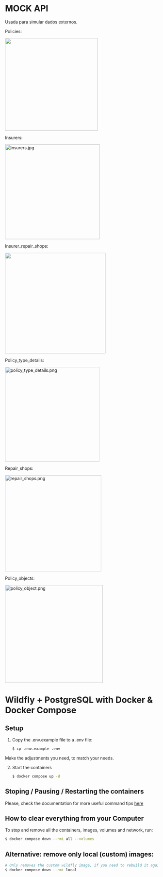 # MOCK API

Usada para simular dados externos.

Policies:

<img src="file:///C:/Users/ricar/AppData/Roaming/marktext/images/2023-01-14-20-06-37-image.png" title="" alt="" width="305">

Insurers:

<img src="file:///C:/Users/ricar/Downloads/insurers.jpg" title="" alt="insurers.jpg" width="312">

Insurer_repair_shops:

<img title="" src="file:///C:/Users/ricar/AppData/Roaming/marktext/images/2023-01-14-20-07-36-image.png" alt="" width="331">

Policy_type_details:

<img title="" src="file:///C:/Users/ricar/Downloads/policy_type_details.png" alt="policy_type_details.png" width="311">

Repair_shops:

<img src="file:///C:/Users/ricar/Downloads/repair_shops.png" title="" alt="repair_shops.png" width="317">

Policy_objects:

<img src="file:///C:/Users/ricar/Downloads/policy_object.png" title="" alt="policy_object.png" width="322">

# Wildfly + PostgreSQL with Docker & Docker Compose

## Setup

1. Copy the .env.example file to a .env file:
   
   ```bash
   $ cp .env.example .env
   ```

Make the adjustments you need, to match your needs.

2. Start the containers
   
   ```bash
   $ docker compose up -d
   ```

## Stoping / Pausing / Restarting the containers

Please, check the documentation for more useful command tips [here](https://docs.docker.com/compose/reference/)

## How to clear everything from your Computer

To stop and remove all the containers, images, volumes and network, run:

```bash
$ docker compose down --rmi all --volumes
```

## Alternative: remove only local (custom) images:

```bash
# Only removes the custom wildfly image, if you need to rebuild it again.
$ docker compose down --rmi local
```
